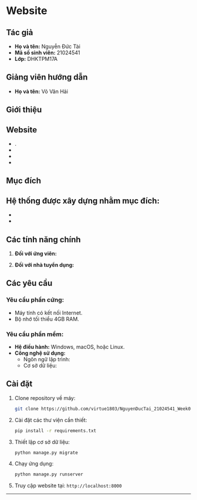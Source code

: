 # Website 

## Tác giả
- **Họ và tên:** Nguyễn Đức Tài
- **Mã số sinh viên:** 21024541
- **Lớp:** DHKTPM17A

## Giảng viên hướng dẫn
- **Họ và tên:** Võ Văn Hải

## Giới thiệu
Website 
- 
- .
- 
- 
- 

## Mục đích
Hệ thống được xây dựng nhằm mục đích:
- 
- 
- 

## Các tính năng chính
1. **Đối với ứng viên:**
   

2. **Đối với nhà tuyển dụng:**
   

## Các yêu cầu
### Yêu cầu phần cứng:
- Máy tính có kết nối Internet.
- Bộ nhớ tối thiểu 4GB RAM.

### Yêu cầu phần mềm:
- **Hệ điều hành:** Windows, macOS, hoặc Linux.
- **Công nghệ sử dụng:**
  - Ngôn ngữ lập trình: 
  - Cơ sở dữ liệu: 
 

## Cài đặt
1. Clone repository về máy:
   ```bash
   git clone https://github.com/virtue1803/NguyenDucTai_21024541_Week05_WWW_02.git
   ```
2. Cài đặt các thư viện cần thiết:
   ```bash
   pip install -r requirements.txt
   ```
3. Thiết lập cơ sở dữ liệu:
   ```bash
   python manage.py migrate
   ```
4. Chạy ứng dụng:
   ```bash
   python manage.py runserver
   ```
5. Truy cập website tại: `http://localhost:8000`

---
